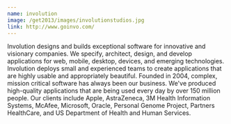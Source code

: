 ```yaml
---
name: involution
image: /get2013/images/involutionstudios.jpg
link: http://www.goinvo.com/
---
```


Involution designs and builds exceptional software for innovative and visionary companies. We specify, architect, design, and develop applications for web, mobile, desktop, devices, and emerging technologies. Involution deploys small and experienced teams to create applications that are highly usable and appropriately beautiful. Founded in 2004, complex, mission critical software has always been our business. We've produced high-quality applications that are being used every day by over 150 million people. Our clients include Apple, AstraZeneca, 3M Health Information Systems, McAfee, Microsoft, Oracle, Personal Genome Project, Partners HealthCare, and US Department of Health and Human Services.
